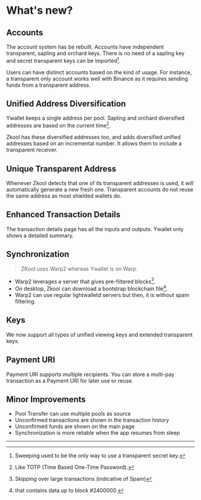 # What's new?

## Accounts
The account system has be rebuilt. Accounts have
independent transparent, sapling and orchard keys.
There is no need of a sapling key and
secret transparent keys can be imported[^1].

Users can have distinct accounts based on
the kind of usage. For instance, a transparent
only account works well with Binance as it
requires sending funds from a transparent address.

## Unified Address Diversification

Ywallet keeps a single address per pool.
Sapling and orchard diversified addresses are
based on the current time[^2].

Zkool has these diversified addresses too,
and adds diversified unified addresses based on
an incremental number. It allows them to
include a transparent receiver.

## Unique Transparent Address

Whenever Zkool detects that one of its transparent
addresses is used, it will automatically generate
a new fresh one. Transparent accounts do not
reuse the same address as most shielded wallets do.

## Enhanced Transaction Details

The transaction details page has all the inputs
and outputs. Ywallet only shows a detailed summary.

## Synchronization

> ZKool uses Warp2 whereas Ywallet is on Warp.

- Warp2 leverages a server that gives pre-filtered blocks[^3].
- On desktop, Zkool can download a bootstrap
blockchain file[^4].
- Warp2 can use regular lightwalletd servers but then, it is without
spam filtering.

## Keys

We now support all types of unified viewing keys and
extended transparent keys.

## Payment URI

Payment URI supports multiple recipients. You can
store a multi-pay transaction as a Payment URI
for later use or reuse.

## Minor Improvements

- Pool Transfer can use multiple pools as source
- Unconfirmed transactions are shown in the transaction history
- Unconfirmed funds are shown on the main page
- Synchronization is more reliable when the app resumes from sleep

---
[^1]: Sweeping used to be the only way to use
a transparent secret key.
[^2]: Like TOTP (Time Based One-Time Password).
[^3]: Skipping over large transactions (indicative of Spam)
[^4]: that contains data up to block #2400000.
